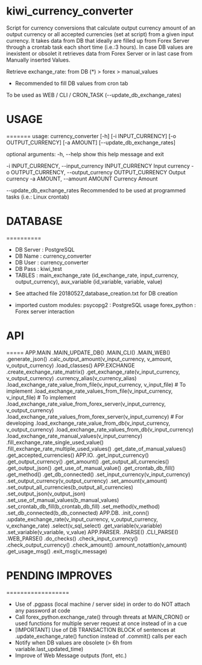 # kiwi_currency_converter
Script for currency conversions that calculate output currency amount of an output currency or all accepted currencies (set at script) from a given input currency. It takes data from DB that ideally are filled up from Forex Server through a crontab task each short time (i.e.:3 hours). In case DB values are inexistent or obsolet it retrieves data from Forex Server or in last case from Manually inserted Values.

Retrieve exchange_rate: from DB (*) > forex > manual_values
* Recommended to fill DB values from cron tab 

To be used as WEB / CLI / CRON_TASK (--update_db_exchange_rates)

# USAGE
=======
usage: currency_converter [-h] [-i INPUT_CURRENCY] [-o OUTPUT_CURRENCY]
                          [-a AMOUNT] [--update_db_exchange_rates]

optional arguments:
  -h, --help            show this help message and exit

  -i INPUT_CURRENCY, --input_currency INPUT_CURRENCY
                        Input currency
  -o OUTPUT_CURRENCY, --output_currency OUTPUT_CURRENCY
                        Output currency
  -a AMOUNT, --amount AMOUNT
                        Currency Amount

  --update_db_exchange_rates
                        Recommended to be used at programmed tasks (i.e.:
                        Linux crontab)

# DATABASE
==========
- DB Server : PostgreSQL
- DB Name   : currency_converter
- DB User   : currency_converter
- DB Pass   : kiwi_test
- TABLES    : main_exchange_rate (id_exchange_rate, input_currency, output_currency), aux_variable (id_variable, variable, value)

* See attached file 20180527_database_creation.txt for DB creation

- imported custom modules:
  psycopg2     : PostgreSQL usage
  forex_python : Forex server interaction


# API
=====
APP.MAIN
  .MAIN_UPDATE_DB()
  .MAIN_CLI()
  .MAIN_WEB()
  .generate_json()
  .calc_output_amount(v_input_currency, v_amount, v_output_currency)
  .load_classes()
APP.EXCHANGE
  .create_exchange_rate_matrix()
  .get_exchange_rate(v_input_currency, v_output_currency)
  .currency_alias(v_currency_alias)
  .load_exchange_rate_value_from_file(v_input_currency, v_input_file) # To implement
  .load_exchange_rate_values_from_file(v_input_currency, v_input_file) # To implement
  .load_exchange_rate_value_from_forex_server(v_input_currency, v_output_currency)
  .load_exchange_rate_values_from_forex_server(v_input_currency) # For developing
  .load_exchange_rate_value_from_db(v_input_currency, v_output_currency)
  .load_exchange_rate_values_from_db(v_input_currency)
  .load_exchange_rate_manual_values(v_input_currency)
  .fill_exchange_rate_single_used_value()
  .fill_exchange_rate_multiple_used_values()
  .get_date_of_manual_values()
  .get_accepted_currencies()
APP.IO.
  .get_input_currency()
  .get_output_currency()
  .get_amount()
  .get_output_all_currencies()
  .get_output_json()
  .get_use_of_manual_value()
  .get_crontab_db_fill()
  .get_method()
  .get_db_connected()
  .set_input_currency(v_input_currency)
  .set_output_currency(v_output_currency)
  .set_amount(v_amount)
  .set_output_all_currencies(b_output_all_currencies)
  .set_output_json(v_output_json)
  .set_use_of_manual_values(b_manual_values)
  .set_crontab_db_fill(b_crontab_db_fill)
  .set_method(v_method)
  .set_db_connected(b_db_connected)
APP.DB.
  .init_conn()
  .update_exchange_rate(v_input_currency, v_output_currency, v_exchange_rate)
  .select(v_sql_select)
  .get_variable(v_variable)
  .set_variable(v_variable, v_value)
APP.PARSER.
  .PARSE()
  .CLI_PARSE()
  .WEB_PARSE()
  .do_checks()
  .check_input_currency()
  .check_output_currency()
  .check_amount()
  .amount_notattion(v_amount)
  .get_usage_msg()
  .exit_msg(v_message)


# PENDING IMPROVES
==================
- Use of .pgpass (local machine / server side) in order to do NOT attach any password at code
- Call forex_python.exchange_rate() through threats at MAIN_CRON() or used functions for multiple server request at once instead of in a cue
- [IMPORTANT] Use of DB TRANSACTION BLOCK of sentences at .update_exchange_rate() function instead of .commit() calls per each
- Notify when DB values are obsolete (> 6h from variable.last_updated_time)
- Improve of Web Message outputs (font, etc.)

